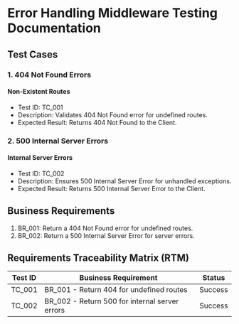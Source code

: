 # Error Handling Middleware Testing Documentation

## Test Cases

### 1. 404 Not Found Errors

#### Non-Existent Routes

- Test ID: TC_001
- Description: Validates 404 Not Found error for undefined routes.
- Expected Result: Returns 404 Not Found to the Client.

### 2. 500 Internal Server Errors

#### Internal Server Errors

- Test ID: TC_002
- Description: Ensures 500 Internal Server Error for unhandled exceptions.
- Expected Result: Returns 500 Internal Server Error to the Client.

## Business Requirements

1. BR_001: Return a 404 Not Found error for undefined routes.
2. BR_002: Return a 500 Internal Server Error for server errors.

## Requirements Traceability Matrix (RTM)

| Test ID | Business Requirement                           | Status  |
| ------- | ---------------------------------------------- | ------- |
| TC_001  | BR_001 - Return 404 for undefined routes       | Success |
| TC_002  | BR_002 - Return 500 for internal server errors | Success |
